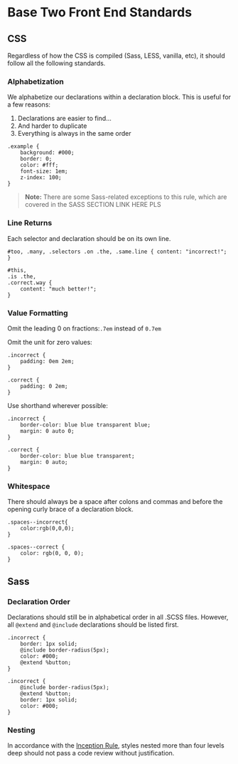 # Base Two Front End Standards #

## CSS ##
Regardless of how the CSS is compiled (Sass, LESS, vanilla, etc), it should follow all the following standards.

### Alphabetization ###
We alphabetize our declarations within a declaration block. This is useful for a few reasons:

 1. Declarations are easier to find...
 2. And harder to duplicate
 3. Everything is always in the same order

```
.example {
	background: #000;
	border: 0;
	color: #fff;
	font-size: 1em;
	z-index: 100;
}
```

> **Note:**
> There are some Sass-related exceptions to this rule, which are covered in the SASS SECTION LINK HERE PLS

### Line Returns ###
Each selector and declaration should be on its own line.

```
#too, .many, .selectors .on .the, .same.line { content: "incorrect!"; }

#this,
.is .the,
.correct.way {
	content: "much better!";
}
```

### Value Formatting ###
Omit the leading 0 on fractions:`.7em` instead of `0.7em`

Omit the unit for zero values:
```
.incorrect {
	padding: 0em 2em;
}

.correct {
	padding: 0 2em;
}
```

Use shorthand wherever possible:

```
.incorrect {
	border-color: blue blue transparent blue;
	margin: 0 auto 0;
}

.correct {
	border-color: blue blue transparent;
	margin: 0 auto;
}
```

### Whitespace ###

There should always be a space after colons and commas and before the opening curly brace of a declaration block.
```
.spaces--incorrect{
	color:rgb(0,0,0);
}

.spaces--correct {
	color: rgb(0, 0, 0);
}
```

## Sass ##

### Declaration Order ###
Declarations should still be in alphabetical order in all .SCSS files. However, all `@extend` and `@include` declarations should be listed first.

```
.incorrect {
	border: 1px solid;
	@include border-radius(5px);
	color: #000;
	@extend %button;
}

.incorrect {
	@include border-radius(5px);
	@extend %button;
	border: 1px solid;
	color: #000;
}
```

### Nesting ###
In accordance with the [Inception Rule](http://thesassway.com/beginner/the-inception-rule), styles nested more than four levels deep should not pass a code review without justification.
